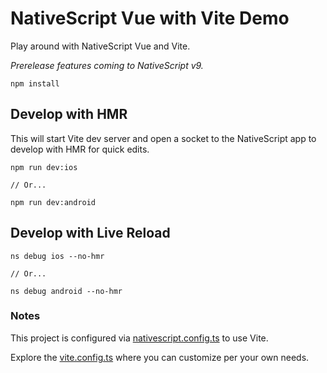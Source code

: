 # NativeScript Vue with Vite Demo

Play around with NativeScript Vue and Vite.

*Prerelease features coming to NativeScript v9.*

```
npm install
```

## Develop with HMR

This will start Vite dev server and open a socket to the NativeScript app to develop with HMR for quick edits.

```
npm run dev:ios

// Or...

npm run dev:android
```

## Develop with Live Reload

```
ns debug ios --no-hmr

// Or...

ns debug android --no-hmr
```

### Notes

This project is configured via [nativescript.config.ts](nativescript.config.ts) to use Vite.

Explore the [vite.config.ts](vite.config.ts) where you can customize per your own needs.